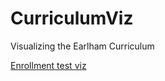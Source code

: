 CurriculumViz
=============

Visualizing the Earlham Curriculum

[Enrollment test viz](http://nbviewer.ipython.org/github/mglerner/CurriculumViz/blob/master/Testbed.ipynb)
